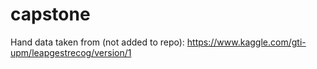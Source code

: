 # capstone

Hand data taken from (not added to repo): https://www.kaggle.com/gti-upm/leapgestrecog/version/1